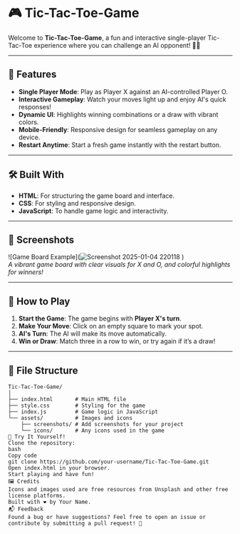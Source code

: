 # 🎮 Tic-Tac-Toe-Game

Welcome to **Tic-Tac-Toe-Game**, a fun and interactive single-player Tic-Tac-Toe experience where you can challenge an AI opponent! 🧠💡

---

## 🚀 Features
- **Single Player Mode**: Play as Player X against an AI-controlled Player O.  
- **Interactive Gameplay**: Watch your moves light up and enjoy AI's quick responses!  
- **Dynamic UI**: Highlights winning combinations or a draw with vibrant colors.  
- **Mobile-Friendly**: Responsive design for seamless gameplay on any device.  
- **Restart Anytime**: Start a fresh game instantly with the restart button.

---

## 🛠️ Built With
- **HTML**: For structuring the game board and interface.  
- **CSS**: For styling and responsive design.  
- **JavaScript**: To handle game logic and interactivity.

---

## 📸 Screenshots
![Game Board Example](![Screenshot 2025-01-04 220118](https://github.com/user-attachments/assets/a047deb4-cd43-4a8d-b99d-6ea9adaa0ee2)
)  
_A vibrant game board with clear visuals for X and O, and colorful highlights for winners!_

---

## 🎯 How to Play
1. **Start the Game**: The game begins with **Player X's turn**.
2. **Make Your Move**: Click on an empty square to mark your spot.
3. **AI's Turn**: The AI will make its move automatically.
4. **Win or Draw**: Match three in a row to win, or try again if it’s a draw!

---

## 📂 File Structure
```plaintext
Tic-Tac-Toe-Game/
│
├── index.html       # Main HTML file
├── style.css        # Styling for the game
├── index.js         # Game logic in JavaScript
└── assets/          # Images and icons
    ├── screenshots/ # Add screenshots for your project
    └── icons/       # Any icons used in the game
🌟 Try It Yourself!
Clone the repository:
bash
Copy code
git clone https://github.com/your-username/Tic-Tac-Toe-Game.git
Open index.html in your browser.
Start playing and have fun!
🖼️ Credits
Icons and images used are free resources from Unsplash and other free license platforms.
Built with ❤️ by Your Name.
📬 Feedback
Found a bug or have suggestions? Feel free to open an issue or contribute by submitting a pull request! 🙌
